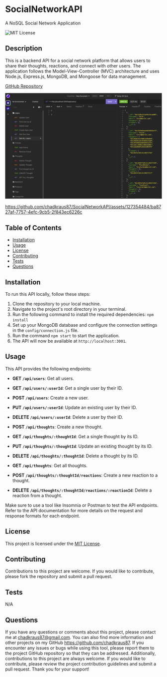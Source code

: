 # SocialNetworkAPI
A NoSQL Social Network Application

![MIT License](https://img.shields.io/badge/License-MIT-brightgreen)

## Description

This is a backend API for a social network platform that allows users to share their thoughts, reactions, and connect with other users. The application follows the Model-View-Controller (MVC) architecture and uses Node.js, Express.js, MongoDB, and Mongoose for data management.

[GitHub Repository](https://github.com/chadkraus87/SocialNetworkAPI)

![Insomnia Routes](/public/assets/snapiroutes.png)

https://github.com/chadkraus87/SocialNetworkAPI/assets/127354484/ba8727af-7757-4efc-9cb5-2f843ec6226c

## Table of Contents
- [Installation](#installation)
- [Usage](#usage)
- [License](#license)
- [Contributing](#contributing)
- [Tests](#tests)
- [Questions](#questions)

## Installation
To run this API locally, follow these steps:

1. Clone the repository to your local machine.
2. Navigate to the project's root directory in your terminal.
3. Run the following command to install the required dependencies: `npm install`
4. Set up your MongoDB database and configure the connection settings in the `config/connection.js` file.
5. Run the command `npm start` to start the application.
6. The API will now be available at `http://localhost:3001`.

## Usage
This API provides the following endpoints:

- **GET `/api/users`**: Get all users.
- **GET `/api/users/:userId`**: Get a single user by their ID.
- **POST `/api/users`**: Create a new user.
- **PUT `/api/users/:userId`**: Update an existing user by their ID.
- **DELETE `/api/users/:userId`**: Delete a user by their ID.

- **POST `/api/thoughts`**: Create a new thought.
- **GET `/api/thoughts/:thoughtId`**: Get a single thought by its ID.
- **PUT `/api/thoughts/:thoughtId`**: Update an existing thought by its ID.
- **DELETE `/api/thoughts/:thoughtId`**: Delete a thought by its ID.
- **GET `/api/thoughts`**: Get all thoughts.

- **POST `/api/thoughts/:thoughtId/reactions`**: Create a new reaction to a thought.
- **DELETE `/api/thoughts/:thoughtId/reactions/:reactionId`**: Delete a reaction from a thought.

Make sure to use a tool like Insomnia or Postman to test the API endpoints. Refer to the API documentation for more details on the request and response formats for each endpoint.

## License
This project is licensed under the [MIT License](https://opensource.org/licenses/MIT).

## Contributing
Contributions to this project are welcome. If you would like to contribute, please fork the repository and submit a pull request.

## Tests
N/A

## Questions
If you have any questions or comments about this project, please contact me at chadkraus87@gmail.com. You can also find more information and other projects on my GitHub https://github.com/chadkraus87. If you encounter any issues or bugs while using this tool, please report them to the project GitHub repository so that they can be addressed. Additionally, contributions to this project are always welcome. If you would like to contribute, please review the project contribution guidelines and submit a pull request. Thank you for your support!
